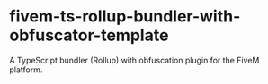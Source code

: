 # fivem-ts-rollup-bundler-with-obfuscator-template
A TypeScript bundler (Rollup) with obfuscation plugin for the FiveM platform.
